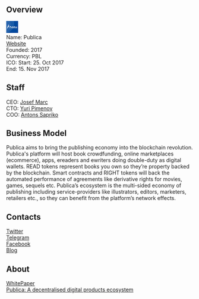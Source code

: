 ## Overview
![logo](../projects/logo/publica.png)  
Name: Publica  
[Website](https://publica.io/)  
Founded: 2017  
Currency: PBL  
ICO: Start: 25. Oct 2017  
End: 15. Nov 2017
## Staff
CEO: [Josef Marc](../people/josef_marc.md)  
CTO: [Yuri Pimenov](../people/yuri_pimenov.md)  
COO: [Antons Sapriko](../people/antons_sapriko.md)  
## Business Model
Publica aims to bring the publishing economy into the blockchain revolution. Publica's platform will host book crowdfunding, online marketplaces (ecommerce), apps, ereaders and ewriters doing double-duty as digital wallets. READ tokens represent books you own so they’re property backed by the blockchain. Smart contracts and RIGHT tokens will back the automated performance of agreements like derivative rights for movies, games, sequels etc. Publica’s ecosystem is the multi-sided economy of publishing including service-providers like illustrators, editors, marketers, retailers etc., so they can benefit from the platform’s network effects.
## Contacts  
[Twitter](https://twitter.com/PublicaIO)  
[Telegram](https://t.me/publicaIO)  
[Facebook](https://www.facebook.com/OfficialPublica/)    
[Blog](https://medium.com/publicaio)  
## About  
[WhitePaper](https://publica.io/whitepaper.pdf)   
[Publica: A decentralised digital products ecosystem](https://www.investitin.com/publica-decentralised-digital-products-ecosystem/) 
